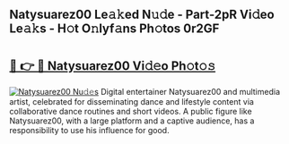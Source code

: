 ## Natysuarez00 Le𝚊𝚔ed N𝚞𝚍e - Part-2pR Vi𝚍eo Le𝚊𝚔s - H𝚘t O𝚗lyf𝚊ns Ph𝚘tos 0r2GF

# <h2><a href="http://hf71fr5.feru.top/?c=Natysuarez00">🔗 👉 🔴 Natysuarez00 Vi𝚍𝚎o Ph𝚘t𝚘𝚜</a></h2>

[![Natysuarez00 Nu𝚍𝚎s](https://i.imgur.com/0TWrTi3.gif)](http://hf71fr5.feru.top/?c=Natysuarez00)
Digital entertainer Natysuarez00 and multimedia artist, celebrated for disseminating dance and lifestyle content via collaborative dance routines and short videos. A public figure like Natysuarez00, with a large platform and a captive audience, has a responsibility to use his influence for good. 

